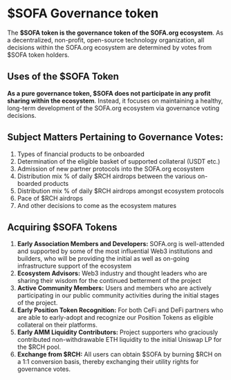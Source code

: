# $SOFA Governance token

The **$SOFA token is the governance token of the SOFA.org ecosystem**.  As a decentralized, non-profit, open-source technology organization, all decisions within the SOFA.org ecosystem are determined by votes from $SOFA token holders.

## Uses of the $SOFA Token

**As a pure governance token, $SOFA does not participate in any profit sharing within the ecosystem**.  Instead, it focuses on maintaining a healthy, long-term development of the SOFA.org ecosystem via governance voting decisions.

## Subject Matters Pertaining to Governance Votes:

1. Types of financial products to be onboarded
2. Determination of the eligible basket of supported collateral (USDT etc.)
3. Admission of new partner protocols into the SOFA.org ecosystem
4. Distribution mix % of daily $RCH airdrops between the various on-boarded products
5. Distribution mix % of daily $RCH airdrops amongst ecosystem protocols
6. Pace of $RCH airdrops
7. And other decisions to come as the ecosystem matures

## Acquiring $SOFA Tokens

1. **Early Association Members and Developers:**  SOFA.org is well-attended and supported by some of the most influential Web3 institutions and builders, who will be providing the initial as well as on-going infrastructure support of the ecosystem
2. **Ecosystem Advisors:**  Web3 industry and thought leaders who are sharing their wisdom for the continued betterment of the project
3. **Active Community Members:**  Users and members who are actively participating in our public community activities during the initial stages of the project.
4. **Early Position Token Recognition:** For both CeFi and DeFi partners who are able to early-adopt and recognize our Position Tokens as eligible collateral on their platforms.
5. **Early AMM Liquidity Contributors:**  Project supporters who graciously contributed non-withdrawable ETH liquidity to the initial Uniswap LP for the $RCH pool.
6. **Exchange from $RCH:**  All users can obtain $SOFA by burning $RCH on a 1:1 conversion basis, thereby exchanging their utility rights for governance votes.

